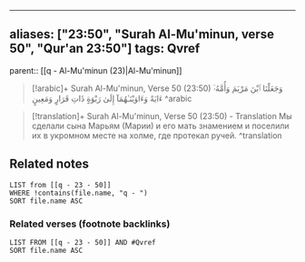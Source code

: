 
---
aliases: ["23:50", "Surah Al-Mu'minun, verse 50", "Qur'an 23:50"]
tags: Qvref
---

parent:: [[q - Al-Mu'minun (23)|Al-Mu'minun]]

> [!arabic]+ Surah Al-Mu'minun, Verse 50 (23:50)
> <span class="quran-arabic">وَجَعَلْنَا ٱبْنَ مَرْيَمَ وَأُمَّهُۥٓ ءَايَةً وَءَاوَيْنَـٰهُمَآ إِلَىٰ رَبْوَةٍ ذَاتِ قَرَارٍ وَمَعِينٍ</span>
^arabic

> [!translation]+ Surah Al-Mu'minun, Verse 50 (23:50) - Translation
> Мы сделали сына Марьям (Марии) и его мать знамением и поселили их в укромном месте на холме, где протекал ручей.
^translation



## Related notes
```dataview
LIST from [[q - 23 - 50]]
WHERE !contains(file.name, "q - ")
SORT file.name ASC
```

### Related verses (footnote backlinks)
```dataview
LIST FROM [[q - 23 - 50]] AND #Qvref
SORT file.name ASC
```

